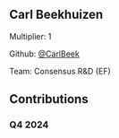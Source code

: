 
## Carl Beekhuizen
Multiplier: 1

Github: [@CarlBeek](https://github.com/CarlBeek)

Team: Consensus R&D (EF)

## Contributions

### Q4 2024


